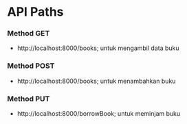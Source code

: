# API Paths

### Method GET
- http://localhost:8000/books; untuk mengambil data buku

### Method POST
- http://localhost:8000/books; untuk menambahkan buku

### Method PUT
- http://localhost:8000/borrowBook; untuk meminjam buku
